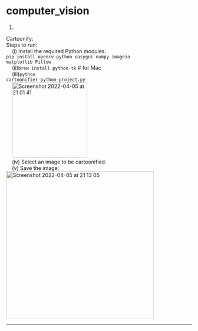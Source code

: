 # computer_vision

1.
Cartoonify:<br>
Steps to run:<br>
  &nbsp;&nbsp;&nbsp;&nbsp;(i) Install the required Python modules:<br>
      <code>pip install opencv-python easygui numpy imageio matplotlib Pillow</code><br>
  &nbsp;&nbsp;&nbsp;&nbsp;(ii)<code>brew install python-tk</code>        # for Mac<br>
  &nbsp;&nbsp;&nbsp;&nbsp;(iii)<code>python cartoonifier-python-project.py</code><br>&nbsp;&nbsp;&nbsp;&nbsp;<img width="204" alt="Screenshot 2022-04-05 at 21 01 41" src="https://user-images.githubusercontent.com/55496113/161790586-a19cab38-ceb6-4c16-a98b-231b73511d29.png"><br>
  &nbsp;&nbsp;&nbsp;&nbsp;(iv) Select an image to be cartoonified.<br>
  &nbsp;&nbsp;&nbsp;&nbsp;(v) Save the image:<br><img width="401" alt="Screenshot 2022-04-05 at 21 13 05" src="https://user-images.githubusercontent.com/55496113/161792997-5a13b87f-2485-4737-8379-12560b4ebf1a.png"><br>

<hr>

